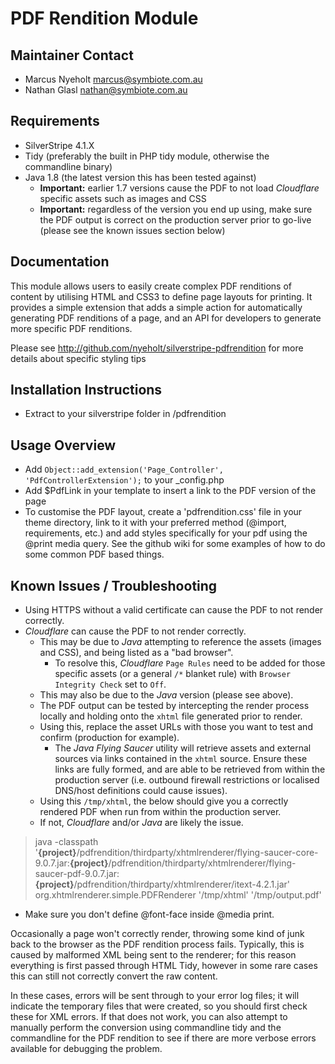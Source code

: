 # PDF Rendition Module

## Maintainer Contact

* Marcus Nyeholt marcus@symbiote.com.au
* Nathan Glasl nathan@symbiote.com.au

## Requirements

* SilverStripe 4.1.X
* Tidy (preferably the built in PHP tidy module, otherwise the commandline
binary)
* Java 1.8 (the latest version this has been tested against)
  * **Important:** earlier 1.7 versions cause the PDF to not load _Cloudflare_ specific assets such as images and CSS
  * **Important:** regardless of the version you end up using, make sure the PDF output is correct on the production server prior to go-live (please see the known issues section below)

## Documentation

This module allows users to easily create complex PDF renditions of content
by utilising HTML and CSS3 to define page layouts for printing. It provides
a simple extension that adds a simple action for automatically generating
PDF renditions of a page, and an API for developers to generate more
specific PDF renditions.

Please see http://github.com/nyeholt/silverstripe-pdfrendition for more
details about specific styling tips

## Installation Instructions

* Extract to your silverstripe folder in /pdfrendition

## Usage Overview

* Add `Object::add_extension('Page_Controller', 'PdfControllerExtension');` to your _config.php
* Add $PdfLink in your template to insert a link to the PDF version of the page
* To customise the PDF layout, create a 'pdfrendition.css' file in your theme directory, link to it with your preferred method (@import, requirements, etc.) and add styles specifically for your pdf using the @print media query. See the github wiki for some examples of how to do some common PDF based things.

## Known Issues / Troubleshooting

* Using HTTPS without a valid certificate can cause the PDF to not render correctly.
* _Cloudflare_ can cause the PDF to not render correctly.
  * This may be due to _Java_ attempting to reference the assets (images and CSS), and being listed as a "bad browser".
    * To resolve this, _Cloudflare_ `Page Rules` need to be added for those specific assets (or a general `/*` blanket rule) with `Browser Integrity Check` set to `Off`.
  * This may also be due to the _Java_ version (please see above).
  * The PDF output can be tested by intercepting the render process locally and holding onto the `xhtml` file generated prior to render.
  * Using this, replace the asset URLs with those you want to test and confirm (production for example).
    * The _Java Flying Saucer_ utility will retrieve assets and external sources via links contained in the `xhtml` source. Ensure these links are fully formed, and are able to be retrieved from within the production server (i.e. outbound firewall restrictions or localised DNS/host definitions could cause issues).
  * Using this `/tmp/xhtml`, the below should give you a correctly rendered PDF when run from within the production server.
  * If not, _Cloudflare_ and/or _Java_ are likely the issue.

> java -classpath '**{project}**/pdfrendition/thirdparty/xhtmlrenderer/flying-saucer-core-9.0.7.jar:**{project}**/pdfrendition/thirdparty/xhtmlrenderer/flying-saucer-pdf-9.0.7.jar:**{project}**/pdfrendition/thirdparty/xhtmlrenderer/itext-4.2.1.jar' org.xhtmlrenderer.simple.PDFRenderer '/tmp/xhtml' '/tmp/output.pdf'

* Make sure you don't define @font-face inside @media print.

Occasionally a page won't correctly render, throwing some kind of junk
back to the browser as the PDF rendition process fails. Typically,
this is caused by malformed XML being sent to the renderer; for this reason
everything is first passed through HTML Tidy, however in some rare cases
this can still not correctly convert the raw content.

In these cases, errors will be sent through to your error log files; it
will indicate the temporary files that were created, so you should first
check these for XML errors. If that does not work, you can also
attempt to manually perform the conversion using commandline tidy
and the commandline for the PDF rendition to see if there are more
verbose errors available for debugging the problem. 
